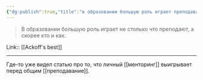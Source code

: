 ```yaml
---
{"dg-publish":true,"title":"в образовании большую роль играет преподаватель","tags":["quotes"],"date":"2023-01-25T20:49:33+04:00","modified_at":"2023-05-19T16:13:11+04:00","alias":"в образовании большую роль играет преподаватель","permalink":"/quotes/202301252049/","dgPassFrontmatter":true}
---
```



> В образовании большую роль играет не столько что преподают, а скорее кто и как.

Link:: [[Ackoff's best]]

---

Где-то уже видел статью про то, что личный [[менторинг]] выигрывает перед общим [[преподавание]].

